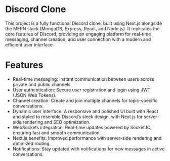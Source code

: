# Discord Clone

This project is a fully functional Discord clone, built using Next.js alongside the MERN stack (MongoDB, Express, React, and Node.js). It replicates the core features of Discord, providing an engaging platform for real-time messaging, channel creation, and user connection with a modern and efficient user interface.

# Features
* Real-time messaging: Instant communication between users across private and public channels.
* User authentication: Secure user registration and login using JWT (JSON Web Tokens).
* Channel creation: Create and join multiple channels for topic-specific conversations.
* Dynamic user interface: A responsive and polished UI built with React and styled to resemble Discord’s sleek design, with Next.js for server-side rendering and SEO optimization.
* WebSockets integration: Real-time updates powered by Socket.IO, ensuring fast and smooth communication.
* Next.js benefits: Improved performance with server-side rendering and optimized routing.
* Notifications: Stay updated with notifications for new messages in active conversations.

